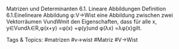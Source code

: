 Matrizen und Determinanten
6.1. Lineare Abbildungen
Definition 6.1.Einelineare Abbildung φ:V→Wist eine Abbildung zwischen zwei Vektorräumen
VundWmit den Eigenschaften, dass für alle x, y∈Vundλ∈R,φ(x+y) =φ(x) +φ(y)und
φ(λx) =λφ(x)gilt.

   Tags & Topics:
   #matrizen
   #v→wist
   #Matriz
   #V→Wist